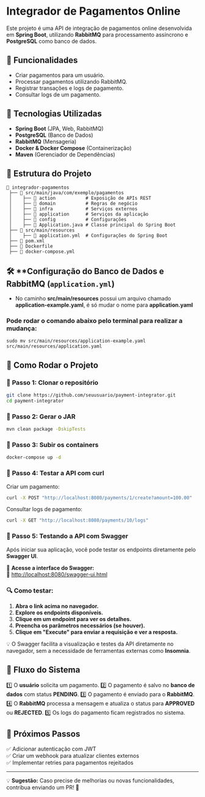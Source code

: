 # Integrador de Pagamentos Online

Este projeto é uma API de integração de pagamentos online desenvolvida em **Spring Boot**, utilizando **RabbitMQ** para processamento assíncrono e **PostgreSQL** como banco de dados.

## 📌 **Funcionalidades**
- Criar pagamentos para um usuário.
- Processar pagamentos utilizando RabbitMQ.
- Registrar transações e logs de pagamento.
- Consultar logs de um pagamento.

## 🚀 **Tecnologias Utilizadas**
- **Spring Boot** (JPA, Web, RabbitMQ)
- **PostgreSQL** (Banco de Dados)
- **RabbitMQ** (Mensageria)
- **Docker & Docker Compose** (Containerização)
- **Maven** (Gerenciador de Dependências)

## 📂 **Estrutura do Projeto**
```
📂 integrador-pagamentos
 ├── 📂 src/main/java/com/exemplo/pagamentos
 │    ├── 📂 action           # Exposição de APIs REST
 │    ├── 📂 domain           # Regras de negócio
 │    ├── 📂 infra            # Serviços externos
 │    ├── 📂 application      # Serviços da aplicação
 │    ├── 📂 config           # Configurações
 │    ├── 📄 Application.java # Classe principal do Spring Boot
 ├── 📂 src/main/resources
 │    ├── 📄 application.yml  # Configurações do Spring Boot
 ├── 📄 pom.xml
 ├── 📄 Dockerfile
 ├── 📄 docker-compose.yml
```

## 🛠 **Configuração do Banco de Dados e RabbitMQ (`application.yml`)
- No caminho **src/main/resources** possui um arquivo chamado **application-example.yaml**, é só mudar o nome para **application.yaml**

### Pode rodar o comando abaixo pelo terminal para realizar a mudança:
```shell
sudo mv src/main/resources/application-example.yaml src/main/resources/application.yaml
```

## 🔧 **Como Rodar o Projeto**
### 🔹 **Passo 1: Clonar o repositório**
```sh
git clone https://github.com/seuusuario/payment-integrator.git
cd payment-integrator
```

### 🔹 **Passo 2: Gerar o JAR**
```sh
mvn clean package -DskipTests
```

### 🔹 **Passo 3: Subir os containers**
```sh
docker-compose up -d
```

### 🔹 **Passo 4: Testar a API com curl**
Criar um pagamento:
```sh
curl -X POST "http://localhost:8080/payments/1/create?amount=100.00"
```

Consultar logs de pagamento:
```sh
curl -X GET "http://localhost:8080/payments/10/logs"
```

### 🔹 Passo 5: Testando a API com Swagger

Após iniciar sua aplicação, você pode testar os endpoints diretamente pelo **Swagger UI**.

📌 **Acesse a interface do Swagger:**  
🔗 [http://localhost:8080/swagger-ui.html](http://localhost:8080/swagger-ui.html)

### 🔍 Como testar:
1. **Abra o link acima no navegador.**
2. **Explore os endpoints disponíveis.**
3. **Clique em um endpoint para ver os detalhes.**
4. **Preencha os parâmetros necessários (se houver).**
5. **Clique em "Execute" para enviar a requisição e ver a resposta.**

💡 O Swagger facilita a visualização e testes da API diretamente no navegador, sem a necessidade de ferramentas externas como **Insomnia**.


## 🔄 **Fluxo do Sistema**
1️⃣ O **usuário** solicita um pagamento.
2️⃣ O pagamento é salvo no **banco de dados** com status **PENDING**.
3️⃣ O pagamento é enviado para o **RabbitMQ**.
4️⃣ O **RabbitMQ** processa a mensagem e atualiza o status para **APPROVED** ou **REJECTED**.
5️⃣ Os logs do pagamento ficam registrados no sistema.

## 📌 **Próximos Passos**
✅ Adicionar autenticação com JWT  
✅ Criar um webhook para atualizar clientes externos  
✅ Implementar retries para pagamentos rejeitados

---

💡 **Sugestão:** Caso precise de melhorias ou novas funcionalidades, contribua enviando um PR! 🚀

